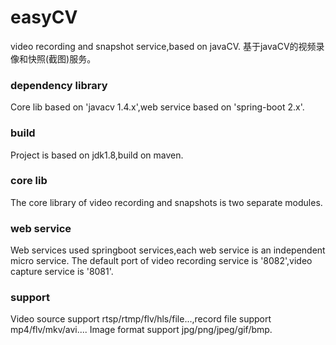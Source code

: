# easyCV
video recording and snapshot service,based on javaCV. 基于javaCV的视频录像和快照(截图)服务。


### dependency library
Core lib based on 'javacv 1.4.x',web service based on 'spring-boot 2.x'.

### build
Project is based on jdk1.8,build on maven.

### core lib
The core library of video recording and snapshots is two separate modules.

### web service
Web services used springboot services,each web service is an independent micro service.
The default port of video recording service is '8082',video capture service is '8081'.

### support
 Video source support rtsp/rtmp/flv/hls/file...,record file support mp4/flv/mkv/avi....
 Image format support jpg/png/jpeg/gif/bmp.


